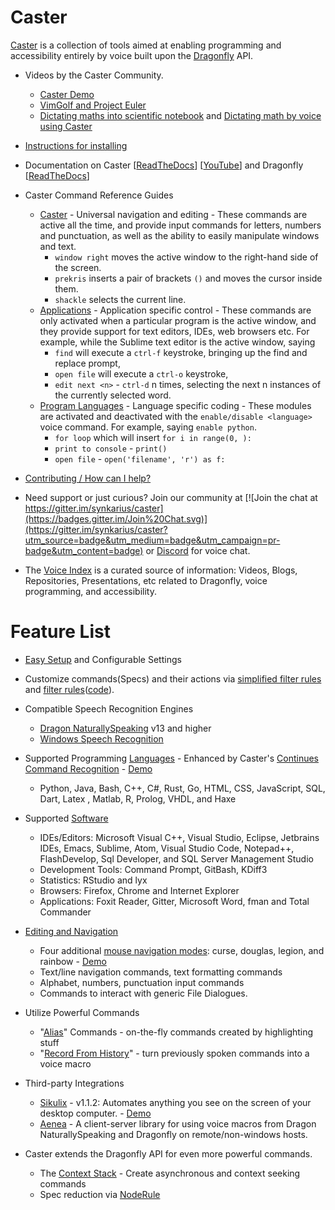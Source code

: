 # Caster

[Caster](http://dictation-toolbox.github.io/caster/) is a collection of tools aimed at enabling programming and accessibility entirely by voice built upon the [Dragonfly](https://github.com/dictation-toolbox/dragonfly) API.

- Videos by the Caster Community.
  - [Caster Demo](https://www.youtube.com/watch?v=oIwh3z2jXD4)
  - [VimGolf and Project Euler](https://www.youtube.com/watch?v=T1bKAqDhH_E)
  - [Dictating maths into scientific notebook](https://www.youtube.com/watch?v=oq8EoPu0cGY&t=3s) and [Dictating math by voice using Caster](https://www.youtube.com/watch?v=z-iHvPmjcas)

- [Instructions for installing](Installation.md)
- Documentation on Caster [[ReadTheDocs](http://caster.readthedocs.org/en/latest/)] [[YouTube](https://www.youtube.com/channel/UC2qZzmCj_5ZKkTa3i9X1LCg)] and Dragonfly [[ReadTheDocs](https://dragonfly2.readthedocs.io/en/latest/)] 
- Caster Command Reference Guides 
  - [Caster](CasterQuickReference.pdf) - Universal navigation and editing - These commands are active all the time, and provide input commands for letters, numbers and punctuation, as well as the ability to easily manipulate windows and text. 
    - `window right` moves the active window to the right-hand side of the screen.
    - `prekris` inserts a pair of brackets `()` and moves the cursor inside them.
    - `shackle` selects the current line.
  - [Applications](readthedocs/Application_Commands_Quick_Reference.md) - Application specific control - These commands are only activated when a particular program is the active window, and they provide support for text editors, IDEs, web browsers etc. For example, while the Sublime text editor is the active window, saying
    - `find` will execute a `ctrl-f` keystroke, bringing up the find and replace prompt,
    - `open file` will execute a `ctrl-o` keystroke,
    - `edit next <n>` - `ctrl-d` n times, selecting the next n instances of the currently selected word.
  - [Program Languages](readthedocs/CCR_languages_Quick_Reference.md) - Language specific coding - These modules are activated and deactivated with the `enable/disable <language>` voice command. For example, saying `enable python`. 
    - `for loop` which will insert `for i in range(0, ):`
    - `print to console` - `print()`
    -  `open file` -  `open('filename', 'r') as f:`
- [Contributing / How can I help?](Contributing.md)
- Need support or just curious? Join our community at [![Join the chat at https://gitter.im/synkarius/caster](https://badges.gitter.im/Join%20Chat.svg)](https://gitter.im/synkarius/caster?utm_source=badge&utm_medium=badge&utm_campaign=pr-badge&utm_content=badge) or [Discord](https://discord.gg/9eAAsCJ) for voice chat.
- The [Voice Index](readthedocs/Voice%20Index/) is a curated source of information: Videos, Blogs, Repositories, Presentations, etc related to Dragonfly, voice programming, and accessibility.

# Feature List

* [Easy Setup](Installation.md) and Configurable Settings

* Customize commands(Specs) and their actions via [simplified filter rules](readthedocs/CCR/#rule-filters-simplified) and [filter rules](readthedocs/examples/rules/Caster%20Rules/#rule-filters)([code](https://github.com/dictation-toolbox/caster/tree/master/caster/user/filters/examples)).

* Compatible Speech Recognition Engines

  *  [Dragon NaturallySpeaking](https://www.nuance.com/dragon.html) v13 and higher
  *  [Windows Speech Recognition](https://support.microsoft.com/en-us/help/17208/windows-10-use-speech-recognition)

* Supported Programming [Languages](readthedocs/CCR_languages_Quick_Reference.md) - Enhanced by Caster's [Continues Command Recognition](readthedocs/CCR/) - [Demo](https://www.youtube.com/watch?v=Obdegwr_LFc&index=5&list=PLV6JPhkq1x8LHu02YefhUU9rXiB2PK8tc)

  *  Python, Java, Bash, C++, C#, Rust, Go, HTML, CSS, JavaScript, SQL, Dart, Latex , Matlab, R, Prolog, VHDL, and Haxe

* Supported [Software](readthedocs/Application_Commands_Quick_Reference.md) 

  * IDEs/Editors: Microsoft Visual C++, Visual Studio, Eclipse, Jetbrains IDEs, Emacs, Sublime, Atom, Visual Studio Code, Notepad++, FlashDevelop, Sql Developer, and SQL Server Management Studio
  * Development Tools: Command Prompt, GitBash, KDiff3
  * Statistics: RStudio and lyx
  * Browsers: Firefox, Chrome and Internet Explorer
  * Applications: Foxit Reader, Gitter, Microsoft Word, fman and Total Commander

* [Editing and Navigation](CasterQuickReference.pdf)

  - Four additional [mouse navigation modes](readthedocs/Mouse/): curse, douglas, legion, and rainbow - [Demo](https://www.youtube.com/watch?v=UISjQBMmQ-I&feature=youtu.be)
  - Text/line navigation commands, text formatting commands
  - Alphabet, numbers, punctuation input commands
  - Commands to interact with generic File Dialogues.

* Utilize Powerful Commands

  * "[Alias](readthedocs/Alias/)" Commands - on-the-fly commands created by highlighting stuff
  * "[Record From History](https://www.youtube.com/watch?v=wWDtsrIQ1pc&list=PLV6JPhkq1x8LHu02YefhUU9rXiB2PK8tc)" - turn previously spoken commands into a voice macro 

* Third-party Integrations

  - [Sikulix](http://sikulix.com/) - v1.1.2: Automates anything you see on the screen of your desktop computer. - [Demo](https://youtu.be/RFdsD2OgDzk?list=PLV6JPhkq1x8LHu02YefhUU9rXiB2PK8tc&t=512)
  - [Aenea](https://github.com/dictation-toolbox/aenea) - A client-server library for using voice macros from Dragon NaturallySpeaking and Dragonfly on remote/non-windows hosts.

* Caster extends the Dragonfly API for even more powerful commands.

  * The [Context Stack](readthedocs/ContextStack/) - Create asynchronous and context seeking commands
  * Spec reduction via [NodeRule](readthedocs/NodeRule/)
